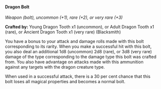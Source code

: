 #### Dragon Bolt
_Weapon (bolt), uncommon (+1), rare (+2), or very rare (+3)_ 

**Crafted by:** Young Dragon Tooth x1 (uncommon), or Adult Dragon Tooth x1 (rare), or Ancient Dragon Tooth x1 (very rare) (Blacksmith)

You have a bonus to your attack and damage rolls made with this bolt corresponding to its rarity. When you make a successful hit with this bolt, you also deal an additional 1d8 (uncommon) 2d8 (rare), or 3d8 (very rare) damage of the type corresponding to the damage type this bolt was crafted from. You also have advantage on attacks made with this ammunition against any targets with the dragon creature type.

When used in a successful attack, there is a 30 per cent chance that this bolt loses all magical properties and becomes a normal bolt.